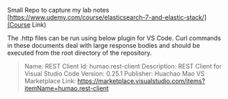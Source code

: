 Small Repo to capture my lab notes
[https://www.udemy.com/course/elasticsearch-7-and-elastic-stack/](Course Link)

The .http files can be run using below plugin for VS Code. Curl commands in these documents deal with large response bodies and should be executed from the root directory of the repository.

> Name: REST Client
> Id: humao.rest-client
> Description: REST Client for Visual Studio Code
> Version: 0.25.1
> Publisher: Huachao Mao
> VS Marketplace Link: https://marketplace.visualstudio.com/items?itemName=humao.rest-client


